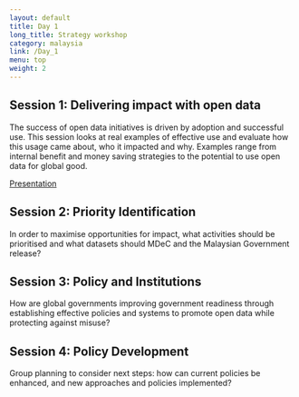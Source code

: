 ```yaml
---
layout: default
title: Day 1
long_title: Strategy workshop
category: malaysia
link: /Day_1
menu: top
weight: 2
---
```


## **Session 1: Delivering impact with open data** 

The success of open data initiatives is driven by adoption and successful use. This session looks at real examples of effective use and evaluate how this usage came about, who it impacted and why. Examples range from internal benefit and money saving strategies to the potential to use open data for global good.

[Presentation](http://theodi.github.io/presentations/training_delivering_impact.html)

## **Session 2: Priority Identification**

In order to maximise opportunities for impact, what activities should be prioritised and what datasets should MDeC and the Malaysian Government release?

## **Session 3: Policy and Institutions**

How are global governments improving government readiness through establishing effective policies and systems to promote open data while protecting against misuse?

## **Session 4: Policy Development**

Group planning to consider next steps: how can current policies be enhanced, and new approaches and policies implemented? 

